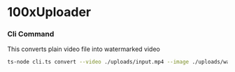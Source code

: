 # 100xUploader

### Cli Command

This converts plain video file into watermarked video

```bash
ts-node cli.ts convert --video ./uploads/input.mp4 --image ./uploads/watermark.png
```

